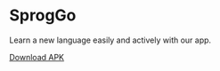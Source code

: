 # SprogGo

Learn a new language easily and actively with our app.

[Download APK](https://github.com/alexander7161/SprogGo/releases)
